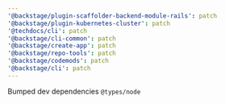 ```yaml
---
'@backstage/plugin-scaffolder-backend-module-rails': patch
'@backstage/plugin-kubernetes-cluster': patch
'@techdocs/cli': patch
'@backstage/cli-common': patch
'@backstage/create-app': patch
'@backstage/repo-tools': patch
'@backstage/codemods': patch
'@backstage/cli': patch
---
```


Bumped dev dependencies `@types/node`
